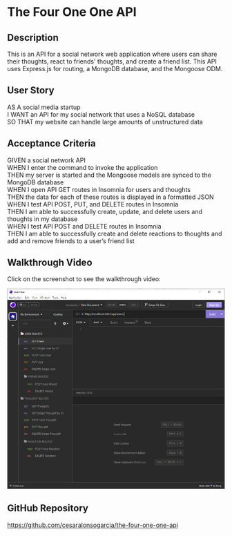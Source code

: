 # The Four One One API

## Description

This is an API for a social network web application where users can share their thoughts, react to friends' thoughts, and create a friend list. This API uses Express.js for routing, a MongoDB database, and the Mongoose ODM. 

## User Story

AS A social media startup  
I WANT an API for my social network that uses a NoSQL database  
SO THAT my website can handle large amounts of unstructured data  

## Acceptance Criteria

GIVEN a social network API  
WHEN I enter the command to invoke the application  
THEN my server is started and the Mongoose models are synced to the MongoDB database  
WHEN I open API GET routes in Insomnia for users and thoughts  
THEN the data for each of these routes is displayed in a formatted JSON  
WHEN I test API POST, PUT, and DELETE routes in Insomnia  
THEN I am able to successfully create, update, and delete users and thoughts in my database  
WHEN I test API POST and DELETE routes in Insomnia  
THEN I am able to successfully create and delete reactions to thoughts and add and remove friends to a user’s friend list

## Walkthrough Video

Click on the screenshot to see the walkthrough video:  

[<img src='https://github.com/cesaralonsogarcia/the-four-one-one-api/blob/main/assets/images/insomnia-screenshot.PNG'>](https://watch.screencastify.com/v/FmNoURXp54dzCmz8ACJQ "The 411 API")

## GitHub Repository

https://github.com/cesaralonsogarcia/the-four-one-one-api 